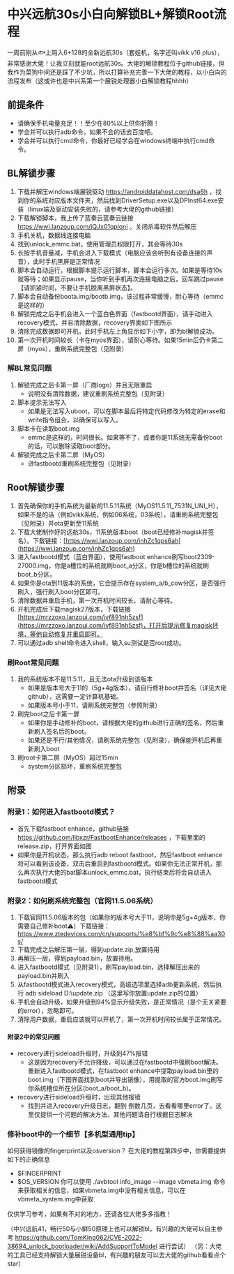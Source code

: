 # 中兴远航30s小白向解锁BL+解锁Root流程

一周前刚从🐟上购入6+128的全新远航30s（套娃机，名字还叫vikk v16 plus），非常感谢大佬！让我立刻就能root远航30s。大佬的解锁教程位于github链接，但我作为菜狗中间还是踩了不少坑，所以打算补充完善一下大佬的教程，以小白向的流程发布（这或许也是中兴系第一个展锐处理器小白解锁教程hhhh）

## 前提条件
- 请确保手机电量充足！！至少在80%以上供你折腾！
- 学会并可以执行adb命令，如果不会的话去百度吧。
- 学会并可以执行cmd命令，你最好已经学会在windows终端中执行cmd命令。

## BL解锁步骤
1. 下载并解压windows端展锐驱动 https://androiddatahost.com/dsa6h ，找到你的系统对应版本文件夹，然后找到DriverSetup.exe以及DPInst64.exe安装（linux端及驱动安装失败的，请参考大佬的github链接）
2. 下载解锁脚本，我上传了蓝奏云蓝奏云链接 https://wwi.lanzoup.com/iQJx01qpioni 。关闭杀毒软件然后解压
3. 手机关机，数据线连接电脑
4. 找到unlock_emmc.bat，使用管理员权限打开，其会等待30s
5. 长按手机音量减，手机会进入下载模式（电脑应该会听到有设备连接的声音），此时手机黑屏是正常情况
6. 脚本会自动运行，根据脚本提示运行脚本，脚本会运行多次。如果是等待10s就等待；如果显示pause，当你听到手机再次连接电脑之后，回车跳过pause【请抓紧时间，不要让手机脱离黑屏状态】。
7. 脚本会自动备份boota.img/bootb.img，该过程非常缓慢，耐心等待（emmc是这样的）
8. 解锁完成之后手机会进入一个蓝白色界面（fastbootd界面），请手动进入recovery模式，并且清除数据，recovery界面如下图所示
9. 清除完成数据即可开机，此时手机左上角显示如下小字，即为bl解锁成功。
10. 第一次开机时间较长（卡在myos界面），请耐心等待。如果15min后仍卡第二屏（myos），重刷系统完整包（见附录）

### 解BL常见问题
1. 解锁完成之后卡第一屏（厂商logo）并且无限重启
   - 说明没有清除数据，建议重刷系统完整包（见附录）
2. 脚本提示无法写入
   - 如果是无法写入uboot，可以在脚本最后将特定代码修改为特定的erase和write指令组合，以确保可以写入。
3. 脚本卡在读取boot.img
   - emmc是这样的，时间很长。如果等不了，或者你是11系统无需备份boot的话，可以删除读取boot部分。
4. 解锁完成之后卡第二屏（MyOS）
   - 进fastbootd重刷系统完整包（见附录）

## Root解锁步骤
1. 首先确保你的手机系统为最新的11.5.11系统（MyOS11.5.11_7531N_UNI_H），如果不是的话（例如vikk系统，例如06系统，03系统），请重刷系统完整包（见附录）并ota更新至11系统
2. 下载大佬制作好的远航30s，11系统版本boot（boot已经修补magisk并签名）。下载链接：[https://wwi.lanzoup.com/inhZc1qps6ah](https://wwi.lanzoup.com/inhZc1qps6ah)
3. 进入fastbootd模式（蓝白界面），使用fastboot enhance刷写boot2309-27000.img，你是a槽位的系统就刷boot_a分区，你是b槽位的系统就刷boot_b分区。
4. 如果你是ota到11版本的系统，它会提示存在system_a/b_cow分区，是否强行刷入，强行刷入boot分区即可。
5. 清除数据并重启手机，第一次开机时间较长，请耐心等待。
6. 开机完成后下载magisk27版本，下载链接[https://mrzzoxo.lanzoui.com/ivf891nh5zsf](https://mrzzoxo.lanzoui.com/ivf891nh5zsf)，打开后提示修复magisk环境，等他自动修复并重启即可。
7. 可以通过adb shell命令进入shell，输入su测试是否root成功。

### 刷Root常见问题
1. 我的系统版本不是11.5.11，且无法ota升级到该版本
   - 如果是版本号大于11的（5g+4g版本），请自行修补boot并签名（详见大佬github），这需要一定计算机基础。
   - 如果版本号小于11，请刷系统完整包（参照附录）
2. 刷完boot之后卡第一屏
   - 如果你是手动修补的boot，请根据大佬的github进行正确的签名，然后重新刷入签名后的boot。
   - 如果还是不行/其他情况，请刷系统完整包（见附录），确保能开机后再重新刷入boot
3. 刷root卡第二屏（MyOS）超过15min
   - system分区损坏，重刷系统完整包

## 附录
### 附录1：如何进入fastbootd模式？
- 首先下载fastboot enhance，github链接 https://github.com/libxzr/FastbootEnhance/releases ，下载里面的release.zip，打开界面如图
- 如果你是开机状态，那么执行adb reboot fastboot，然后fastboot enhance将可以看到该设备，双击后重启到fastbootd模式。如果你无法正常开机，那么再次执行大佬的bat脚本unlock_emmc.bat，执行结束后将会自动进入fastbootd模式

### 附录2：如何刷系统完整包（官网11.5.06系统）
1. 下载官网11.5.06版本的包（如果你的版本号大于11，说明你是5g+4g版本，你需要自己修补boot⚠）下载链接：https://www.ztedevices.com/cn/supports/%e8%bf%9c%e8%88%aa30s/
2. 下载完成之后解压第一层，得到update.zip,放置待用
3. 再解压一层，得到payload.bin，放置待用。
4. 进入fastbootd模式（见附录1），刷写payload.bin，选择解压出来的payload.bin并刷入
5. 从fastbootd模式进入recovery模式，高级选项里选择adb更新系统，然后执行 adb sideload D:\\update.zip （这里写你放置update.zip的位置）
6. 手机会自动升级，如果升级到94%显示升级失败，是正常情况（是个无关紧要的error），忽略即可。
7. 清除用户数据，重启应该就可以开机了，第一次开机时间较长属于正常情况。

#### 附录2中的常见问题
- recovery进行sideload升级时，升级到47%报错
  - 这是因为recovery不允许降级，可以通过在fastbootd中强刷boot解决。重新进入fastbootd模式，在fastboot enhance中提取payload.bin里的boot.img（下图界面找到boot并导出镜像），用提取的官方boot.img刷写你系统槽位所在分区(boot_a/boot_b)。
- recovery进行sideload升级时，出现其他报错
  - 找到并进入recovery升级日志，翻到 倒数几页，去看看哪里error了。这里仅提供一个问题的解决方法，其他问题请自行根据日志解决

### 修补boot中的一个细节【多机型通用tip】
如何获得镜像的fingerprint以及osversion？
在大佬的教程第四步中，你需要提供如下的正确信息
- $FINGERPRINT
- $OS_VERSION
你可以使用 ./avbtool info_image --image vbmeta.img 命令来获取相关的信息，如果vbmeta.img中没有相关信息，可以在vbmeta_system.img中获取

仅供学习参考，如果有不对的地方，还请各位大佬多多指教！

（中兴远航41，畅行50与小鲜50原理上也可以解锁bl，有兴趣的大佬可以自主参考 https://github.com/TomKing062/CVE-2022-38694_unlock_bootloader/wiki/AddSupportToModel 进行尝试）
（另：大佬的工具已经支持解锁大量展锐设备bl，有兴趣的朋友可以去大佬的github看看点个star）
